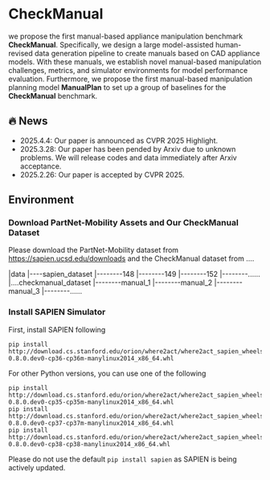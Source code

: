 # CheckManual

we propose the first manual-based appliance manipulation benchmark **CheckManual**. Specifically, we design a large model-assisted human-revised data generation pipeline to create manuals based on CAD appliance models. With these manuals, we establish novel manual-based manipulation challenges, metrics, and simulator environments for model performance evaluation. Furthermore, we propose the first manual-based manipulation planning model **ManualPlan** to set up a group of baselines for the  **CheckManual** benchmark.

## 🔥 News
- 2025.4.4: Our paper is announced as CVPR 2025 Highlight.
- 2025.3.28: Our paper has been pended by Arxiv due to unknown problems. We will release codes and data immediately after Arxiv acceptance.
- 2025.2.26: Our paper is accepted by CVPR 2025. 

## Environment

### Download PartNet-Mobility Assets and Our CheckManual Dataset
Please download the PartNet-Mobility dataset from https://sapien.ucsd.edu/downloads and the CheckManual dataset from ....

|data
|----sapien_dataset
|--------148
|--------149
|--------152
|--------......
|....checkmanual_dataset
|--------manual_1
|--------manual_2
|--------manual_3
|--------......


### Install SAPIEN Simulator
First, install SAPIEN following

    pip install http://download.cs.stanford.edu/orion/where2act/where2act_sapien_wheels/sapien-0.8.0.dev0-cp36-cp36m-manylinux2014_x86_64.whl

For other Python versions, you can use one of the following

    pip install http://download.cs.stanford.edu/orion/where2act/where2act_sapien_wheels/sapien-0.8.0.dev0-cp35-cp35m-manylinux2014_x86_64.whl
    pip install http://download.cs.stanford.edu/orion/where2act/where2act_sapien_wheels/sapien-0.8.0.dev0-cp37-cp37m-manylinux2014_x86_64.whl
    pip install http://download.cs.stanford.edu/orion/where2act/where2act_sapien_wheels/sapien-0.8.0.dev0-cp38-cp38-manylinux2014_x86_64.whl

Please do not use the default `pip install sapien` as SAPIEN is being actively updated.


